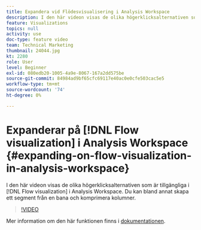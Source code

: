 ```yaml
---
title: Expandera vid Flödesvisualisering i Analysis Workspace
description: I den här videon visas de olika högerklicksalternativen som är tillgängliga i Flödesvisualiseringen i Analysis Workspace. Du kan bland annat skapa ett segment från en bana och komprimera kolumner.
feature: Visualizations
topics: null
activity: use
doc-type: feature video
team: Technical Marketing
thumbnail: 24044.jpg
kt: 2280
role: User
level: Beginner
exl-id: 080edb20-1005-4a9e-8067-167a2dd575be
source-git-commit: 84984ad9bf65cfc69117e40ac0e0cfe503cac5e5
workflow-type: tm+mt
source-wordcount: '74'
ht-degree: 0%

---
```


# Expanderar på [!DNL Flow visualization] i Analysis Workspace {#expanding-on-flow-visualization-in-analysis-workspace}

I den här videon visas de olika högerklicksalternativen som är tillgängliga i [!DNL Flow visualization] i Analysis Workspace. Du kan bland annat skapa ett segment från en bana och komprimera kolumner.

>[!VIDEO](https://video.tv.adobe.com/v/24044/?quality=12&learn=on)

Mer information om den här funktionen finns i [dokumentationen](https://experienceleague.adobe.com/docs/analytics/analyze/analysis-workspace/visualizations/flow/flow.html?lang=en#analysis-workspace).

